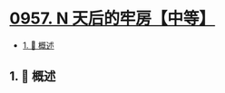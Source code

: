 # [0957. N 天后的牢房【中等】](https://github.com/Tdahuyou/TNotes.leetcode/tree/main/notes/0957.%20N%20%E5%A4%A9%E5%90%8E%E7%9A%84%E7%89%A2%E6%88%BF%E3%80%90%E4%B8%AD%E7%AD%89%E3%80%91)

<!-- region:toc -->

- [1. 📝 概述](#1--概述)

<!-- endregion:toc -->

## 1. 📝 概述
